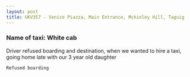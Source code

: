 ```yaml
---
layout: post
title: UKV357 - Venice Piazza, Main Entrance, Mckinley Hill, Taguig 
---
```


### Name of taxi: White cab

Driver refused boarding and destination, when we wanted to hire a taxi, going home late with our 3 year old daughter 

```Refused boarding```
